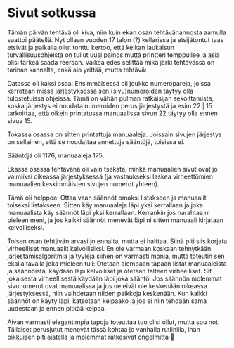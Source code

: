 # Sivut sotkussa

Tämän päivän tehtävä oli kiva, niin kuin ekan osan tehtävänannosta aamulla saattoi päätellä. Nyt ollaan vuoden 17 talon (?) kellarissa ja etsijätontut taas etsivät ja paikalla ollut tonttu kertoo, että kelkan laukaisun turvallisuusohjeista on tullut uusi painos mutta printteri temppuilee ja asia olisi tärkeä saada reeraan. Vaikea edes selittää mikä järki tehtävässä on tarinan kannalta, enkä aio yrittää, mutta tehtävä:

Datassa oli kaksi osaa: Ensimmäisessä oli joukko numeropareja, joissa kerrotaan missä järjestyksessä sen (sivu)numeroiden täytyy olla tulostetuissa ohjeissa. Tämä on vähän pulman ratkaisijan sekoittamista, koska järjestys ei noudata numeroiden perus järjestystä ja esim 22 | 15 tarkoittaa, että oikein printatussa manuaalissa sivun 22 täytyy olla ennen sivua 15.

Tokassa osassa on sitten printattuja manuaaleja. Joissain sivujen järjestys on sellainen, että se noudattaa annettuja sääntöjä, toisissa ei.

Sääntöjä oli 1176, manuaaleja 175.

Ekassa osassa tehtävänä oli vain tsekata, minkä manuaalien sivut ovat jo valmiiksi oikeassa järjestyksessä (ja vastaukseksi laskea virheettömien manuaalien keskimmäisten sivujen numerot yhteen). 

Tämä oli helppoa: Ottaa vaan säännöt omaksi listakseen ja manuaalit toiseksi listakseen. Sitten käy manuaaleja läpi yksi kerrallaan ja joka manuaalista käy säännöt läpi yksi kerrallaan. Kerrankin jos narahtaa ni pieleen meni, ja jos kaikki säännöt menevät läpi ni sitten manuaali kirjataan kelvolliseksi.

Toisen osan tehtävän arvasi jo ennalta, mutta ei haittaa. Siinä piti siis korjata virheelliset manuaalit kelvollisiksi. En ole varmaan koskaan tehnytkään järjestämisalgoritmia ja tyylejä siihen on varmasti monia, mutta toteutin sen ekalla tavalla joka mieleen tuli: Otetaan aiempaan tapaan listat manuaaleista ja säännöistä, käydään läpi kelvolliset ja otetaan talteen virheelliset. Sit jokaisesta virheellisestä käydään läpi joka sääntö: Jos säännön molemmat sivunumerot ovat manuaalissa ja jos ne eivät ole keskenään oikeassa järjestyksessä, niin vaihdetaan niiden paikkoja keskenään. Kun kaikki säännöt on käyty läpi, katsotaan kelpaako ja jos ei niin tehdään sama uudestaan ja ennen pitkää kelpaa.

Aivan varmasti elegantimpia tapoja toteuttaa tuo olisi ollut, mutta sou not. Tällaiset perusjutut menevät tässä kohtaa jo vanhalla rutiinilla, ihan pikkuisen piti ajatella ja molemmat ratkesivat ongelmitta 🙂
